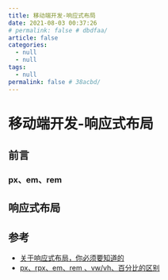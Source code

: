 ```yaml
---
title: 移动端开发-响应式布局
date: 2021-08-03 00:37:26
# permalink: false # dbdfaa/
article: false
categories: 
  - null
  - null
tags: 
  - null
permalink: false # 38acbd/
---
```

# 移动端开发-响应式布局


## 前言

### px、em、rem

## 响应式布局




## 参考

- [关于响应式布局，你必须要知道的](https://github.com/ljianshu/Blog/issues/38)
- [px、rpx、em、rem 、vw/vh、百分比的区别](https://mp.weixin.qq.com/s/2Z0-gFsVDMN5DLMmC4X2lg)